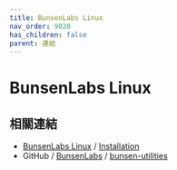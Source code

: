 ```yaml
---
title: BunsenLabs Linux
nav_order: 9020
has_children: false
parent: 連結
---
```



# BunsenLabs Linux


## 相關連結

* [BunsenLabs Linux](https://www.bunsenlabs.org/index.html) / [Installation](https://www.bunsenlabs.org/installation.html)
* GitHub / [BunsenLabs](https://github.com/BunsenLabs) / [bunsen-utilities](https://github.com/BunsenLabs/bunsen-utilities)
